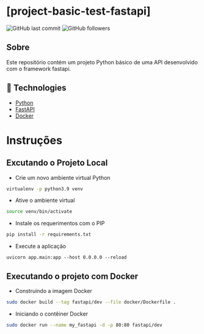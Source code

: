 # [project-basic-test-fastapi]

![GitHub last commit](https://img.shields.io/github/last-commit/FernandoCelmer/project-basic-test-fastapi)
![GitHub followers](https://img.shields.io/github/followers/FernandoCelmer?label=Fernando%20Celmer&style=social)

## Sobre
Este repositório contém um projeto Python básico de uma API desenvolvido com o framework fastapi.

## 🚀 Technologies

- [Python](https://www.python.org/) 
- [FastAPI](https://fastapi.tiangolo.com/)
- [Docker](https://docs.docker.com/)

# Instruções
## Excutando o Projeto Local

 - Crie um novo ambiente virtual Python
```bash
virtualenv -p python3.9 venv
```
 - Ative o ambiente virtual
```bash
source venv/bin/activate
```
 - Instale os requerimentos com o PIP
```bash
pip install -r requirements.txt
```
 - Execute a aplicação
```
uvicorn app.main:app --host 0.0.0.0 --reload
```

## Executando o projeto com Docker

 - Construindo a imagem Docker

```bash
sudo docker build --tag fastapi/dev --file docker/Dockerfile .
```

 - Iniciando o contêiner Docker

```bash
sudo docker run --name my_fastapi -d -p 80:80 fastapi/dev
```
